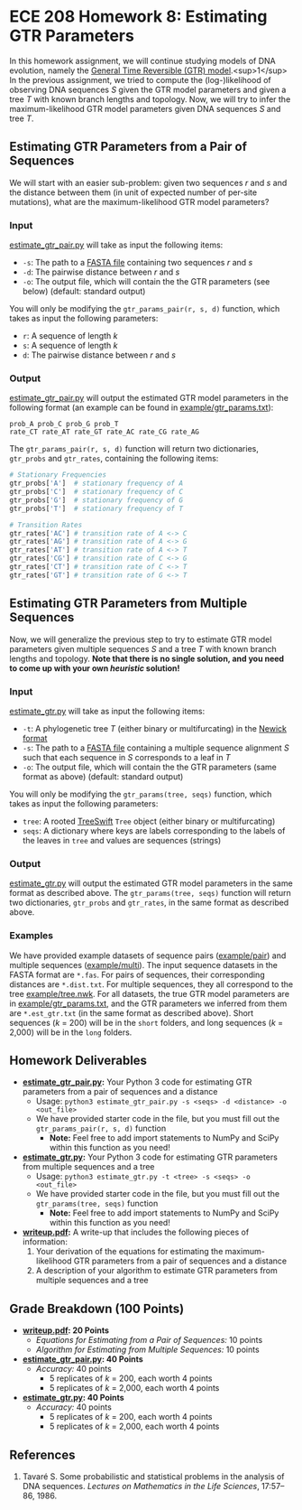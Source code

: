 # ECE 208 Homework 8: Estimating GTR Parameters
In this homework assignment, we will continue studying models of DNA evolution, namely the [General Time Reversible (GTR) model](https://en.wikipedia.org/wiki/Models_of_DNA_evolution#GTR_model_(Tavar%C3%A9_1986)).<sup>1</sup> In the previous assignment, we tried to compute the (log-)likelihood of observing DNA sequences *S* given the GTR model parameters and given a tree *T* with known branch lengths and topology. Now, we will try to infer the maximum-likelihood GTR model parameters given DNA sequences *S* and tree *T*.

## Estimating GTR Parameters from a Pair of Sequences
We will start with an easier sub-problem: given two sequences *r* and *s* and the distance between them (in unit of expected number of per-site mutations), what are the maximum-likelihood GTR model parameters?

### Input
[estimate_gtr_pair.py](estimate_gtr_pair.py) will take as input the following items:
* `-s`: The path to a [FASTA file](https://en.wikipedia.org/wiki/FASTA_format) containing two sequences *r* and *s*
* `-d`: The pairwise distance between *r* and *s*
* `-o`: The output file, which will contain the the GTR parameters (see below) (default: standard output)

You will only be modifying the `gtr_params_pair(r, s, d)` function, which takes as input the following parameters:
* `r`: A sequence of length *k*
* `s`: A sequence of length *k*
* `d`: The pairwise distance between *r* and *s*

### Output
[estimate_gtr_pair.py](estimate_gtr_pair.py) will output the estimated GTR model parameters in the following format (an example can be found in [example/gtr_params.txt](example/gtr_params.txt)):

```
prob_A prob_C prob_G prob_T
rate_CT rate_AT rate_GT rate_AC rate_CG rate_AG
```

The `gtr_params_pair(r, s, d)` function will return two dictionaries, `gtr_probs` and `gtr_rates`, containing the following items:

```python
# Stationary Frequencies
gtr_probs['A']  # stationary frequency of A
gtr_probs['C']  # stationary frequency of C
gtr_probs['G']  # stationary frequency of G
gtr_probs['T']  # stationary frequency of T

# Transition Rates
gtr_rates['AC'] # transition rate of A <-> C
gtr_rates['AG'] # transition rate of A <-> G
gtr_rates['AT'] # transition rate of A <-> T
gtr_rates['CG'] # transition rate of C <-> G
gtr_rates['CT'] # transition rate of C <-> T
gtr_rates['GT'] # transition rate of G <-> T
```

## Estimating GTR Parameters from Multiple Sequences
Now, we will generalize the previous step to try to estimate GTR model parameters given multiple sequences *S* and a tree *T* with known branch lengths and topology. **Note that there is no single solution, and you need to come up with your own *heuristic* solution!** 

### Input
[estimate_gtr.py](estimate_gtr.py) will take as input the following items:
* `-t`: A phylogenetic tree *T* (either binary or multifurcating) in the [Newick format](https://en.wikipedia.org/wiki/Newick_format)
* `-s`: The path to a [FASTA file](https://en.wikipedia.org/wiki/FASTA_format) containing a multiple sequence alignment *S* such that each sequence in *S* corresponds to a leaf in *T*
* `-o`: The output file, which will contain the the GTR parameters (same format as above) (default: standard output)

You will only be modifying the `gtr_params(tree, seqs)` function, which takes as input the following parameters:
* `tree`: A rooted [TreeSwift](https://github.com/niemasd/TreeSwift) `Tree` object (either binary or multifurcating)
* `seqs`: A dictionary where keys are labels corresponding to the labels of the leaves in `tree` and values are sequences (strings)

### Output
[estimate_gtr.py](estimate_gtr.py) will output the estimated GTR model parameters in the same format as described above. The `gtr_params(tree, seqs)` function will return two dictionaries, `gtr_probs` and `gtr_rates`, in the same format as described above.

### Examples
We have provided example datasets of sequence pairs ([example/pair](example/pair)) and multiple sequences ([example/multi](example/multi)). The input sequence datasets in the FASTA format are `*.fas`. For pairs of sequences, their corresponding distances are `*.dist.txt`. For multiple sequences, they all correspond to the tree [example/tree.nwk](example/tree.nwk). For all datasets, the true GTR model parameters are in [example/gtr_params.txt](example/gtr_params.txt), and the GTR parameters we inferred from them are `*.est_gtr.txt` (in the same format as described above). Short sequences (*k* = 200) will be in the `short` folders, and long sequences (*k* = 2,000) will be in the `long` folders.

## Homework Deliverables
* **[estimate_gtr_pair.py](estimate_gtr_pair.py):** Your Python 3 code for estimating GTR parameters from a pair of sequences and a distance
    * Usage: `python3 estimate_gtr_pair.py -s <seqs> -d <distance> -o <out_file>`
    * We have provided starter code in the file, but you must fill out the `gtr_params_pair(r, s, d)` function
        * **Note:** Feel free to add import statements to NumPy and SciPy within this function as you need!
* **[estimate_gtr.py](estimate_gtr.py):** Your Python 3 code for estimating GTR parameters from multiple sequences and a tree
    * Usage: `python3 estimate_gtr.py -t <tree> -s <seqs> -o <out_file>`
    * We have provided starter code in the file, but you must fill out the `gtr_params(tree, seqs)` function
        * **Note:** Feel free to add import statements to NumPy and SciPy within this function as you need!
* **[writeup.pdf](writeup.pdf):** A write-up that includes the following pieces of information:
    1. Your derivation of the equations for estimating the maximum-likelihood GTR parameters from a pair of sequences and a distance
    2. A description of your algorithm to estimate GTR parameters from multiple sequences and a tree

## Grade Breakdown (100 Points)
* **[writeup.pdf](writeup.pdf): 20 Points**
    * *Equations for Estimating from a Pair of Sequences:* 10 points
    * *Algorithm for Estimating from Multiple Sequences:* 10 points
* **[estimate_gtr_pair.py](estimate_gtr_pair.py): 40 Points**
    * *Accuracy:* 40 points
        * 5 replicates of *k* = 200, each worth 4 points
        * 5 replicates of *k* = 2,000, each worth 4 points
* **[estimate_gtr.py](estimate_gtr.py): 40 Points**
    * *Accuracy:* 40 points
        * 5 replicates of *k* = 200, each worth 4 points
        * 5 replicates of *k* = 2,000, each worth 4 points

## References
1. Tavaré S. Some probabilistic and statistical problems in the analysis of DNA sequences. *Lectures on Mathematics in the Life Sciences*, 17:57–86, 1986.
